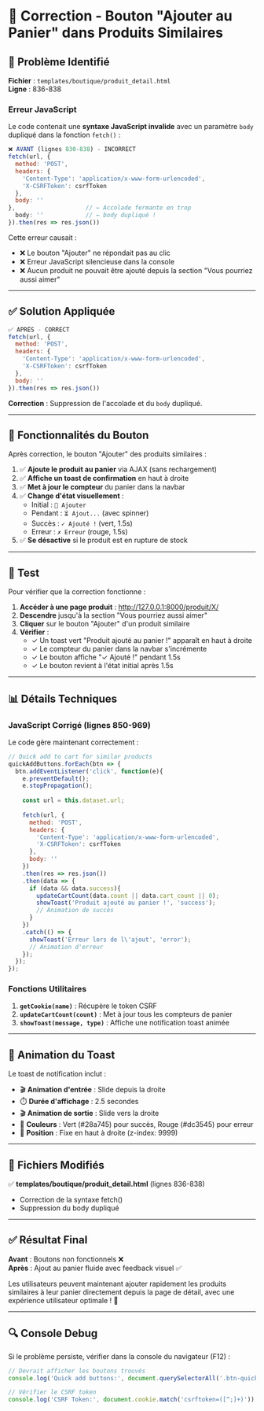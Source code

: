 # 🔧 Correction - Bouton "Ajouter au Panier" dans Produits Similaires

## 🐛 Problème Identifié

**Fichier** : `templates/boutique/produit_detail.html`  
**Ligne** : 836-838

### Erreur JavaScript

Le code contenait une **syntaxe JavaScript invalide** avec un paramètre `body` dupliqué dans la fonction `fetch()` :

```javascript
❌ AVANT (lignes 830-838) - INCORRECT
fetch(url, {
  method: 'POST',
  headers: {
    'Content-Type': 'application/x-www-form-urlencoded',
    'X-CSRFToken': csrfToken
  },
  body: ''
},                    // ← Accolade fermante en trop
  body: ''            // ← body dupliqué !
}).then(res => res.json())
```

Cette erreur causait :
- ❌ Le bouton "Ajouter" ne répondait pas au clic
- ❌ Erreur JavaScript silencieuse dans la console
- ❌ Aucun produit ne pouvait être ajouté depuis la section "Vous pourriez aussi aimer"

---

## ✅ Solution Appliquée

```javascript
✅ APRÈS - CORRECT
fetch(url, {
  method: 'POST',
  headers: {
    'Content-Type': 'application/x-www-form-urlencoded',
    'X-CSRFToken': csrfToken
  },
  body: ''
}).then(res => res.json())
```

**Correction** : Suppression de l'accolade et du `body` dupliqué.

---

## 🎯 Fonctionnalités du Bouton

Après correction, le bouton "Ajouter" des produits similaires :

1. ✅ **Ajoute le produit au panier** via AJAX (sans rechargement)
2. ✅ **Affiche un toast de confirmation** en haut à droite
3. ✅ **Met à jour le compteur** du panier dans la navbar
4. ✅ **Change d'état visuellement** :
   - Initial : `🛒 Ajouter`
   - Pendant : `⏳ Ajout...` (avec spinner)
   - Succès : `✓ Ajouté !` (vert, 1.5s)
   - Erreur : `✗ Erreur` (rouge, 1.5s)
5. ✅ **Se désactive** si le produit est en rupture de stock

---

## 🧪 Test

Pour vérifier que la correction fonctionne :

1. **Accéder à une page produit** : http://127.0.0.1:8000/produit/X/
2. **Descendre** jusqu'à la section "Vous pourriez aussi aimer"
3. **Cliquer** sur le bouton "Ajouter" d'un produit similaire
4. **Vérifier** :
   - ✓ Un toast vert "Produit ajouté au panier !" apparaît en haut à droite
   - ✓ Le compteur du panier dans la navbar s'incrémente
   - ✓ Le bouton affiche "✓ Ajouté !" pendant 1.5s
   - ✓ Le bouton revient à l'état initial après 1.5s

---

## 📊 Détails Techniques

### JavaScript Corrigé (lignes 850-969)

Le code gère maintenant correctement :

```javascript
// Quick add to cart for similar products
quickAddButtons.forEach(btn => {
  btn.addEventListener('click', function(e){
    e.preventDefault();
    e.stopPropagation();
    
    const url = this.dataset.url;
    
    fetch(url, {
      method: 'POST',
      headers: {
        'Content-Type': 'application/x-www-form-urlencoded',
        'X-CSRFToken': csrfToken
      },
      body: ''
    })
    .then(res => res.json())
    .then(data => {
      if (data && data.success){
        updateCartCount(data.count || data.cart_count || 0);
        showToast('Produit ajouté au panier !', 'success');
        // Animation de succès
      }
    })
    .catch(() => {
      showToast('Erreur lors de l\'ajout', 'error');
      // Animation d'erreur
    });
  });
});
```

### Fonctions Utilitaires

1. **`getCookie(name)`** : Récupère le token CSRF
2. **`updateCartCount(count)`** : Met à jour tous les compteurs de panier
3. **`showToast(message, type)`** : Affiche une notification toast animée

---

## 🎨 Animation du Toast

Le toast de notification inclut :
- 🎬 **Animation d'entrée** : Slide depuis la droite
- ⏱️ **Durée d'affichage** : 2.5 secondes
- 🎬 **Animation de sortie** : Slide vers la droite
- 🎨 **Couleurs** : Vert (#28a745) pour succès, Rouge (#dc3545) pour erreur
- 📍 **Position** : Fixe en haut à droite (z-index: 9999)

---

## 📝 Fichiers Modifiés

✅ **templates/boutique/produit_detail.html** (lignes 836-838)
- Correction de la syntaxe fetch()
- Suppression du body dupliqué

---

## ✅ Résultat Final

**Avant** : Boutons non fonctionnels ❌  
**Après** : Ajout au panier fluide avec feedback visuel ✅

Les utilisateurs peuvent maintenant ajouter rapidement les produits similaires à leur panier directement depuis la page de détail, avec une expérience utilisateur optimale ! 🎉

---

## 🔍 Console Debug

Si le problème persiste, vérifier dans la console du navigateur (F12) :

```javascript
// Devrait afficher les boutons trouvés
console.log('Quick add buttons:', document.querySelectorAll('.btn-quick-add'));

// Vérifier le CSRF token
console.log('CSRF Token:', document.cookie.match('csrftoken=([^;]+)'));
```

